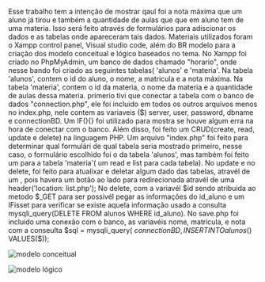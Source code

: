 Esse trabalho tem a intenção de mostrar qaul foi a nota máxima que um aluno já tirou e também a quantidade de aulas que que em aluno tem de uma materia. Isso será feito através de formulários para adiscionar os dados e as tabelas onde apareceram tais dados. Materiais utilizados foram o Xampp control panel, Visual studio code, além do BR modelo para a criação dos modelo conceitual e lógico baseados no tema.
No Xampp foi criado no PhpMyAdmin, um banco de dados chamado "horario", onde nesse bando foi criado as seguintes tabelas( 'alunos' e 'materia'. Na tabela 'alunos', contem o id do aluno, o nome, a matricula e a nota máxima. Na tabela 'materia', contem o id da materia, o nome da materia e a quantidade de aulas dessa materia. 
primerio tivi que conectar a tabela com o banco de dados "connection.php", ele foi incluido em todos os outros arquivos menos no index.php, nele contem as variaveis ($) server, user, password, dbname e connectionBD. Um IF(){} foi utilizado para mostra se houve algum erra na hora de conectar com o banco.
Além disso, foi feito um CRUD(create, read, update e delete) na linguagem PHP. Um arquivo "index.php" foi feito para determinar qual formulári de qual tabela seria mostrado primeiro, nesse caso, o formulário escolhido foi o da tabela 'alunos', mas também foi feito um para a tabela 'materia'( um read e list para cada tabela). No update e no delete, foi feito para atualixar e deletar algum dado das tabelas, atravél de um <a href> </a>, pois havera um botão ao lado para redirecionada atravél de uma header('location: list.php');
No delete, com a variavél $id sendo atribuida ao metodo $_GET para ser possivél pegar as informações do id_aluno e um IFisset para verificar se existe aquela informação usado a consulta mysqli_query(DELETE FROM alunos WHERE id_aluno). No save.php foi incluido uma conexão com o banco, as variavéis nome, matricula, e nota com a conseulta $sql = mysqli_query( $connectionBD, INSERT INTO alunos($) VALUES($));











![modelo conceitual](https://github.com/user-attachments/assets/1eea7751-fcb7-4724-ad1b-63ceef1ad459)

![modelo lógico](https://github.com/user-attachments/assets/fff9974d-0528-48d1-9a7d-57029b96bb91)
